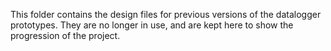 This folder contains the design files for previous versions of the datalogger prototypes. They are no longer in use, and are kept here to show the progression of the project.
